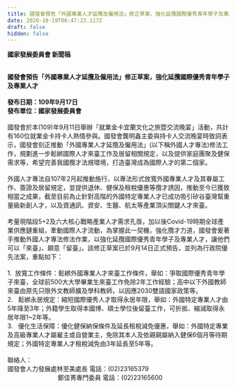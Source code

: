 ```yaml
---
title: 國發會預告「外國專業人才延攬及僱用法」修正草案，強化延攬國際優秀青年學子及專業人才
date: 2020-10-19T06:47:23.117Z
draft: false
hidden: false
---
```

**國家發展委員會 新聞稿**

 \
**國發會預告「外國專業人才延攬及僱用法」修正草案，強化延攬國際優秀青年學子及專業人才**\
 \
**發布日期：109年9月17日**\
**發布單位：國家發展委員會**\
\
國發會於本(109)年9月11日舉辦「就業金卡宜蘭文化之旅暨交流晚宴」活動，共計有160位就業金卡持卡人熱情參與。國發會龔明鑫主委與持卡人交流晚宴時致詞表示，國發會刻正推動「外國專業人才延攬及僱用法」(以下稱外國人才專法)修法工作，規劃進一步鬆綁國際人才來臺工作及居留相關規定，以及提供家庭團聚及健保需求等，希望完善我國攬才法規環境，打造臺灣成為國際人才的第二個家。\
\
外國人才專法自107年2月起推動施行，以專法形式放寬外國專業人才及其眷屬工作、簽證及居留規定，並提供退休、健保及租稅優惠等攬才誘因，推動至今已獲致相當之成果，截至目前為止針對高階的外國特定專業人才已成功吸引矽谷臺灣幫重量級新創人才，以及資通訊、資安、生醫、航太等產業頂尖關鍵人才來臺。\
\
考量現階段5+2及六大核心戰略產業人才需求孔亟，加以後Covid-19時期全球產業供應鏈重組，牽動國際人才流動，為掌握此一契機，強化攬才力道，國發會爰著手推動外國人才專法修法作業，以強化延攬國際優秀青年學子及專業人才，讓他們可以「來臺」、願意「留臺」。該修正草案已於9月14日正式預告，並列為行政院優先法案，重點如下：\
\
1.  放寬工作條件：鬆綁外國專業人才來臺工作條件，舉如：爭取國際優秀青年學子來臺，全球前500大大學畢業生來臺工作免除2年工作經驗；高中以下外國教師來臺由原先只限外文教師擴及學科教師，以因應2030雙語國家政策等。\
2.   鬆綁永居規定：縮短國際優秀人才取得永居年限，舉如：外國特定專業人才由5年降至3年；外籍學生取得本國博、碩士學位後留臺工作，可折抵、縮減取得永居年限1~2年等。\
3.   優化生活保障：優化健保納保條件及延長租稅減免優惠，舉如：外國特定專業及高級專業人才屬雇主或自營業主，免除其本人及依親親屬納入健保6個月等待期規定；外國特定專業人才租稅減免由3年延長至5年等。\
 \
聯絡人：\
國發會人力發展處林至美處長 電話：(02)23165379\
                             鄭佳菁專門委員 電話：(02)23165600